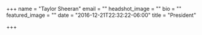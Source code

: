 +++
name = "Taylor Sheeran"
email = ""
headshot_image = ""
bio = ""
featured_image = ""
date = "2016-12-21T22:32:22-06:00"
title = "President"

+++
